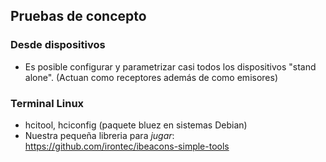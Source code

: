 ## Pruebas de concepto

### Desde dispositivos

* Es posible configurar y parametrizar casi todos los dispositivos "stand alone". (Actuan como receptores además de como emisores)

### Terminal Linux
* hcitool, hciconfig (paquete bluez en sistemas Debian)
* Nuestra pequeña libreria para _jugar_:
https://github.com/irontec/ibeacons-simple-tools

